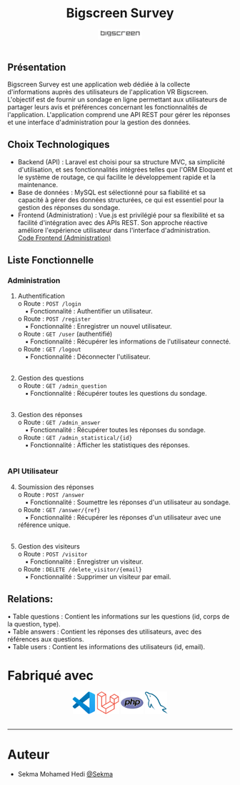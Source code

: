 <div style="text-align: center;">
    <h1>Bigscreen Survey</h1>
    <img src="https://github.com/Sekma/bigscreenFrontEnd/blob/main/src/assets/logo(2).png" width="20%" alt=""><br><br>
</div>

## Présentation

Bigscreen Survey est une application web dédiée à la collecte d'informations auprès des utilisateurs de l'application VR Bigscreen. L'objectif est de fournir un sondage en ligne permettant aux utilisateurs de partager leurs avis et préférences concernant les fonctionnalités de l'application. L'application comprend une API REST pour gérer les réponses et une interface d'administration pour la gestion des données.

## Choix Technologiques 

<ul>
    <li>Backend (API) : Laravel est choisi pour sa structure MVC, sa simplicité d'utilisation, et ses fonctionnalités intégrées telles que l'ORM Eloquent et le système de routage, ce qui facilite le développement rapide et la maintenance.</li>
    <li>Base de données : MySQL est sélectionné pour sa fiabilité et sa capacité à gérer des données structurées, ce qui est essentiel pour la gestion des réponses du sondage.</li>
    <li>Frontend (Administration) : Vue.js est privilégié pour sa flexibilité et sa facilité d'intégration avec des APIs REST. Son approche réactive améliore l'expérience utilisateur dans l'interface d'administration. <br>
        <a href="https://github.com/Sekma/bigscreenFrontEnd" target="_blank">Code Frontend (Administration)</a>
    </li>
</ul>

## Liste Fonctionnelle

### Administration

1. Authentification <br>
    o Route : `POST /login` <br> 
      &nbsp;&nbsp;&nbsp; ▪ Fonctionnalité : Authentifier un utilisateur. <br> 
    o Route : `POST /register` <br> 
      &nbsp;&nbsp;&nbsp; ▪ Fonctionnalité : Enregistrer un nouvel utilisateur. <br> 
    o Route : `GET /user` (authentifié) <br> 
      &nbsp;&nbsp;&nbsp; ▪ Fonctionnalité : Récupérer les informations de l'utilisateur connecté. <br> 
    o Route : `GET /logout` <br> 
      &nbsp;&nbsp;&nbsp; ▪ Fonctionnalité : Déconnecter l'utilisateur. <br> <br> 
   
2. Gestion des questions <br> 
    o Route : `GET /admin_question` <br> 
      &nbsp;&nbsp;&nbsp; ▪ Fonctionnalité : Récupérer toutes les questions du sondage. <br> <br> 

3. Gestion des réponses <br> 
    o Route : `GET /admin_answer` <br> 
      &nbsp;&nbsp;&nbsp; ▪ Fonctionnalité : Récupérer toutes les réponses du sondage. <br> 
    o Route : `GET /admin_statistical/{id}` <br> 
      &nbsp;&nbsp;&nbsp; ▪ Fonctionnalité : Afficher les statistiques des réponses. <br> <br> 

### API Utilisateur 

4. Soumission des réponses <br> 
    o Route : `POST /answer` <br> 
      &nbsp;&nbsp;&nbsp; ▪ Fonctionnalité : Soumettre les réponses d'un utilisateur au sondage. <br> 
    o Route : `GET /answer/{ref}` <br> 
      &nbsp;&nbsp;&nbsp; ▪ Fonctionnalité : Récupérer les réponses d'un utilisateur avec une référence unique. <br> <br> 

5. Gestion des visiteurs <br> 
    o Route : `POST /visitor` <br> 
      &nbsp;&nbsp;&nbsp; ▪ Fonctionnalité : Enregistrer un visiteur. <br> 
    o Route : `DELETE /delete_visitor/{email}` <br> 
      &nbsp;&nbsp;&nbsp; ▪ Fonctionnalité : Supprimer un visiteur par email. <br> 


## Relations:
 
• Table questions : Contient les informations sur les questions (id, corps de la question, type). <br> 
• Table answers : Contient les réponses des utilisateurs, avec des références aux questions. <br> 
• Table users : Contient les informations des utilisateurs (id, email). <br> 

# Fabriqué avec

<div style="text-align: center;">
  <img alt="VSCode" height="50" width="50" src="https://raw.githubusercontent.com/devicons/devicon/master/icons/vscode/vscode-original.svg">
  <img alt="Laravel" height="50" width="50" src="https://raw.githubusercontent.com/devicons/devicon/master/icons/laravel/laravel-original.svg">
  <img alt="PHP" height="50" width="50" src="https://raw.githubusercontent.com/devicons/devicon/master/icons/php/php-original.svg">
  <img alt="MySQL" height="50" width="50" src="https://raw.githubusercontent.com/devicons/devicon/master/icons/mysql/mysql-original.svg">
</div>
<br>
<hr>
    
# Auteur
- Sekma Mohamed Hedi <a href="https://github.com/Sekma">@Sekma<a/>


